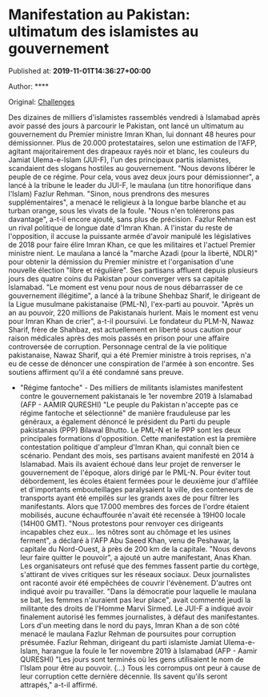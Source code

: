 
# Manifestation au Pakistan: ultimatum des islamistes au gouvernement

Published at: **2019-11-01T14:36:27+00:00**

Author: ****

Original: [Challenges](https://www.challenges.fr/monde/manifestation-au-pakistan-ultimatum-des-islamistes-au-gouvernement_682751)

Des dizaines de milliers d'islamistes rassemblés vendredi à Islamabad après avoir passé des jours à parcourir le Pakistan, ont lancé un ultimatum au gouvernement du Premier ministre Imran Khan, lui donnant 48 heures pour démissionner.
Plus de 20.000 protestataires, selon une estimation de l'AFP, agitant majoritairement des drapeaux rayés noir et blanc, les couleurs du Jamiat Ulema-e-Islam (JUI-F), l'un des principaux partis islamistes, scandaient des slogans hostiles au gouvernement.
"Nous devons libérer le peuple de ce régime. Pour cela, vous avez deux jours pour démissionner", a lancé à la tribune le leader du JUI-F, le maulana (un titre honorifique dans l'Islam) Fazlur Rehman.
"Sinon, nous prendrons des mesures supplémentaires", a menacé le religieux à la longue barbe blanche et au turban orange, sous les vivats de la foule. "Nous n'en tolérerons pas davantage", a-t-il encore ajouté, sans plus de précision.
Fazlur Rehman est un rival politique de longue date d'Imran Khan. A l'instar du reste de l'opposition, il accuse la puissante armée d'avoir manipulé les législatives de 2018 pour faire élire Imran Khan, ce que les militaires et l'actuel Premier ministre nient.
Le maulana a lancé la "marche Azadi (pour la liberté, NDLR)" pour obtenir la démission du Premier ministre et l'organisation d'une nouvelle élection "libre et régulière".
Ses partisans affluent depuis plusieurs jours des quatre coins du Pakistan pour converger vers sa capitale Islamabad.
"Le moment est venu pour nous de nous débarrasser de ce gouvernement illégitime", a lancé à la tribune Shehbaz Sharif, le dirigeant de la Ligue musulmane pakistanaise (PML-N), l'ex-parti au pouvoir.
"Après un an au pouvoir, 220 millions de Pakistanais hurlent. Mais le moment est venu pour Imran Khan de crier", a-t-il poursuivi.
Le fondateur du PLM-N, Nawaz Sharif, frère de Shahbaz, est actuellement en liberté sous caution pour raison médicales après des mois passés en prison pour une affaire controversée de corruption.
Personnage central de la vie politique pakistanaise, Nawaz Sharif, qui a été Premier ministre à trois reprises, n'a eu de cesse de dénoncer une conspiration de l'armée à son encontre. Ses soutiens affirment qu'il a été condamné sans preuve.
- "Régime fantoche" -
Des milliers de militants islamistes manifestent contre le gouvernement pakistanais le 1er novembre 2019 à Islamabad (AFP - AAMIR QURESHI)
"Le peuple du Pakistan n'accepte pas ce régime fantoche et sélectionné" de manière frauduleuse par les généraux, a également dénoncé le président du Parti du peuple pakistanais (PPP) Bilawal Bhutto.
Le PML-N et le PPP sont les deux principales formations d'opposition.
Cette manifestation est la première contestation politique d'ampleur d'Imran Khan, qui connaît bien ce scénario.
Pendant des mois, ses partisans avaient manifesté en 2014 à Islamabad. Mais ils avaient échoué dans leur projet de renverser le gouvernement de l'époque, alors dirigé par le PML-N.
Pour éviter tout débordement, les écoles étaient fermées pour le deuxième jour d'affilée et d'importants embouteillages paralysaient la ville, des conteneurs de transports ayant été empilés sur les grands axes de pour filtrer les manifestants.
Alors que 17.000 membres des forces de l'ordre étaient mobilisés, aucune échauffourée n'avait été recensée à 19H00 locale (14H00 GMT).
"Nous protestons pour renvoyer ces dirigeants incapables chez eux... les nôtres sont au chômage et les usines ferment", a déclaré à l'AFP Abu Saeed Khan, venu de Peshawar, la capitale du Nord-Ouest, à près de 200 km de la capitale.
"Nous devons leur faire quitter le pouvoir", a ajouté un autre manifestant, Anas Khan.
Les organisateurs ont refusé que des femmes fassent partie du cortège, s'attirant de vives critiques sur les réseaux sociaux. Deux journalistes ont raconté avoir été empêchées de couvrir l'évènement. D'autres ont indiqué avoir pu travailler.
"Dans la démocratie pour laquelle le maulana se bat, les femmes n'auraient pas leur place", avait commenté jeudi la militante des droits de l'Homme Marvi Sirmed.
Le JUI-F a indiqué avoir finalement autorisé les femmes journalistes, à défaut des manifestantes.
Lors d'un meeting dans le nord du pays, Imran Khan a de son côté menacé le maulana Fazlur Rehman de poursuites pour corruption présumée.
Fazlur Rehman, dirigeant du parti islamiste Jamiat Ulema-e-Islam, harangue la foule le 1er novembre 2019 à Islamabad (AFP - Aamir QURESHI)
"Les jours sont terminés où les gens utilisaient le nom de l'Islam pour être au pouvoir. (...) Tous les corrompus ont peur à cause de leur corruption cette dernière décennie. Ils savent qu'ils seront attrapés," a-t-il affirmé.
